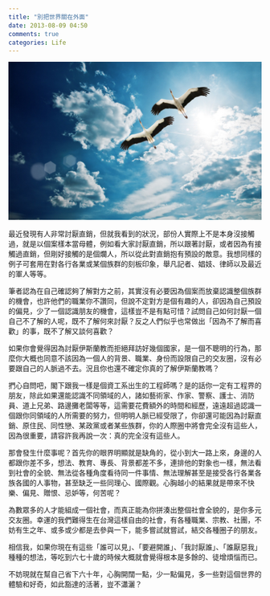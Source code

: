 ```yaml
---
title: "別把世界關在外面"
date: 2013-08-09 04:50
comments: true
categories: Life
---
```


![](/images/birds-heron-fly-sky-clouds.jpg)

最近發現有人非常討厭直銷，但就我看到的狀況，部份人實際上不是本身沒接觸過，就是以個案樣本當母體，例如看大家討厭直銷，所以跟著討厭，或者因為有接觸過直銷，但剛好接觸的是個爛人，所以從此對直銷抱有預設的敵意。我想同樣的例子可套用在對各行各業或某個族群的刻板印象，舉凡記者、娼妓、律師以及最近的軍人等等。

筆者認為在自己確認夠了解對方之前，其實沒有必要因為個案而放棄認識整個族群的機會，也許他們的職業你不讚同，但說不定對方是個有趣的人，卻因為自己預設的偏見，少了一個認識朋友的機會，這樣豈不是有點可惜？試問自己如何討厭一個自己不了解的人呢，既不了解何來討厭？反之人們似乎也常做出「因為不了解而喜歡」的事，既不了解又談何喜歡？

如果你會覺得因為討厭伊斯蘭教而拒絕拜訪好幾個國家，是一個不聰明的行為，那麼你大概也同意不該因為一個人的背景、職業、身份而設限自己的交友圈，沒有必要跟自己的人脈過不去。況且你也還不確定你真的了解伊斯蘭教嗎？

捫心自問吧，閣下跟我一樣是個資工系出生的工程師嗎？是的話你一定有工程界的朋友，除此如果還能認識不同領域的人，諸如藝術家、作家、警察、護士、消防員、道上兄弟、路邊攤老闆等等，這需要花費額外的時間和經歷，遠遠超過認識一個跟你同領域的人所需要的努力，但明明人脈已經受限了，你卻還可能因為討厭直銷、原住民、同性戀、某政黨或者某些族群，你的人際圈中將會完全沒有這些人，因為很重要，請容許我再說一次：真的完全沒有這些人。

那會發生什麼事呢？首先你的眼界明顯就是缺角的，從小到大一路上來，身邊的人都跟你差不多，想法、教育、專長、背景都差不多，連排他的對象也一樣，無法看到社會的全貌、無法從各種角度看待同一件事情、無法理解甚至是接受各行各業各族各國的人事物，甚至缺乏一些同理心、國際觀。心胸越小的結果就是帶來不快樂、偏見、贈恨、忌妒等，何苦呢？

為數眾多的人才能組成一個社會，而真正能為你拼湊出整個社會全貌的，是你多元交友圈。幸運的我們難得生在台灣這樣自由的社會，有各種職業、宗教、社團，不妨有生之年、或多或少都是去參與一下，能多嘗試就嘗試，結交各種圈子的朋友。

相信我，如果你現在有這些「誰可以見」、「要避開誰」、「我討厭誰」、「誰厭惡我」種種的想法，等吃到六七十歲的時候大概就會覺得根本是多餘的、徒增煩惱而已。

不妨現就在幫自己省下六十年，心胸開闊一點，少一點偏見，多一些對這個世界的體驗和好奇，如此豁達的活著，豈不瀟灑？
